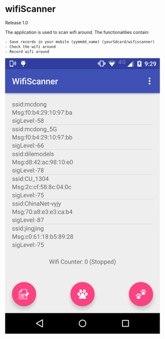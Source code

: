 # wifiScanner

Release 1.0

The application is used to scan wifi around. The functionalities contain:

	- Save records in your mobile (yymmdd_name) (yourSdcard/wifiscanner)
	- Check the wifi around
	- Record wifi around

![Alt text](./doc/homepage.png)
